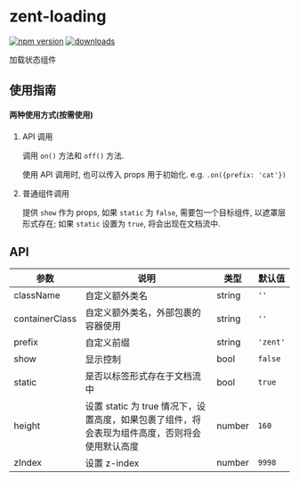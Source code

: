 # zent-loading

[![npm version](https://img.shields.io/npm/v/zent-loading.svg?style=flat)](https://www.npmjs.com/package/zent-loading) [![downloads](https://img.shields.io/npm/dt/zent-loading.svg)](https://www.npmjs.com/package/zent-loading)

加载状态组件

## 使用指南

#### 两种使用方式(**按需使用**)

1.  API 调用

    调用 `on()` 方法和 `off()` 方法.

    使用 API 调用时, 也可以传入 props 用于初始化. e.g. `.on({prefix: 'cat'})`

2.  普通组件调用

    提供 `show` 作为 props, 如果 `static` 为  `false`, 需要包一个目标组件, 以遮罩层形式存在; 如果 `static` 设置为 `true`, 将会出现在文档流中.

## API

| 参数             | 说明                                                     | 类型     | 默认值      |
| -------------- | ------------------------------------------------------ | ------ | -------- |
| className      | 自定义额外类名                                                | string | `''`     |
| containerClass | 自定义额外类名，外部包裹的容器使用                                      | string | `''`     |
| prefix         | 自定义前缀                                                  | string | `'zent'` |
| show           | 显示控制                                                   | bool   | `false`  |
| static         | 是否以标签形式存在于文档流中                                         | bool   | `true`   |
| height         | 设置 static 为 true 情况下，设置高度，如果包裹了组件，将会表现为组件高度，否则将会使用默认高度 | number | `160`    |
| zIndex         | 设置 z-index                                             | number | `9998`   |
